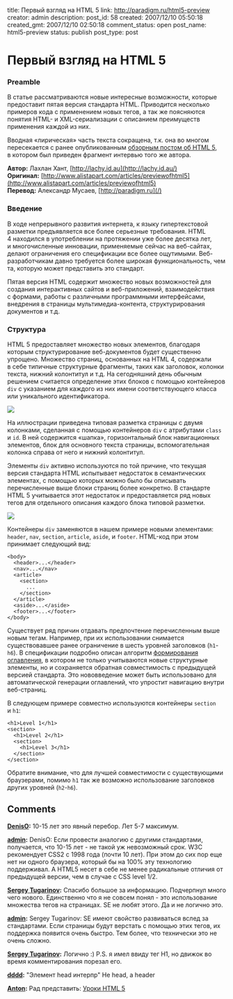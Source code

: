 title: Первый взгляд на HTML 5
link: http://paradigm.ru/html5-preview
creator: admin
description: 
post_id: 58
created: 2007/12/10 05:50:18
created_gmt: 2007/12/10 02:50:18
comment_status: open
post_name: html5-preview
status: publish
post_type: post

# Первый взгляд на HTML 5

### Preamble

В статье рассматриваются новые интересные возможности, которые предоставит пятая версия стандарта HTML. Приводится несколько примеров кода с применением новых тегов, а так же поясняются понятия HTML- и XML-сериализации с описанием преимуществ применения каждой из них.

Вводная «лирическая» часть текста сокращена, т.к. она во многом пересекается с ранее опубликованным [обзорным постом об HTML 5](http://www.paradigm.ru/2007/11/29/what-is-html5/), в котором был приведен фрагмент интервью того же автора.

**Автор:** Лахлан Хант, [http://lachy.id.au](http://lachy.id.au/)  
**Оригинал:** [http://www.alistapart.com/articles/previewofhtml5](http://www.alistapart.com/articles/previewofhtml5)  
**Перевод:** Александр Мусаев, [http://paradigm.ru](/)  


### Введение

В ходе непрерывного развития интернета, к языку гипертекстовой разметки предъявляется все более серьезные требования. HTML 4 находился в употреблении на протяжении уже более десятка лет, и многочисленные инновации, применяемые сейчас на веб-сайтах, делают ограничения его спецификации все более ощутимыми. Веб-разработчикам давно требуется более широкая функциональность, чем та, которую может представить это стандарт.

Пятая версия HTML содержит множество новых возможностей для создания интерактивных сайтов и веб-приложений, взаимодействия с формами, работы с различными программными интерфейсами, внедрения в страницы мультимедиа-контента, структурирования документов и т.д. 

### Структура

HTML 5 предоставляет множество новых элементов, благодаря которым структурирование веб-документов будет существенно упрощено. Множество страниц, основанных на HTML 4, содержали в себе типичные структурные фрагменты, таких как заголовок, колонки текста, нижний колонтитул и т.д. На сегодняшний день обычным решением считается определение этих блоков с помощью контейнеров `div` с указанием для каждого из них имени соответствующего класса или уникального идентификатора.

![](/;-\)/2007/12/01structure-div.gif)

На иллюстрации приведена типовая разметка страницы с двумя колонками, сделанная с помощью контейнеров `div` с атрибутами `class` и `id`. В ней содержится «шапка», горизонтальный блок навигационных элементов, блок для основного текста страницы, вспомогательная колонка справа от него и нижний колонтитул.

Элементы `div` активно используются по той причине, что текущая версия стандарта HTML испытывает недостаток в семантических элементах, с помощью которых можно было бы описывать перечисленные выше блоки страниц более конкретно. В стандарте HTML 5 учитывается этот недостаток и предоставляется ряд новых тегов для отдельного описания каждого блока типовой разметки.

![](/;-\)/2007/12/02structure-html5.gif)

Контейнеры `div` заменяются в нашем примере новыми элементами: `header`, `nav`, `section`, `article`, `aside`, и `footer`. HTML-код при этом принимает следующий вид:
    
    <body>
      <header>...</header>
      <nav>...</nav>
      <article>
        <section>
          ...
        </section>
      </article>
      <aside>...</aside>
      <footer>...</footer>
    </body>

Существует ряд причин отдавать предпочтение перечисленным выше новым тегам. Например, при их использовании снимается существовавшее ранее ограничение в шесть уровней заголовков (`h1`-`h6`). В спецификации подробно описан алгоритм [формирования оглавления](http://www.whatwg.org/specs/web-apps/current-work/multipage/section-sections.html#outlines), в котором не только учитываются новые структурные элементы, но и сохраняется обратная совместимость с предыдущей версией стандарта. Это нововведение может быть использовано для автоматической генерации оглавлений, что упростит навигацию внутри веб-страниц.

В следующем примере совместно используются контейнеры `section` и `h1`:
    
    <h1>Level 1</h1>
    <section>
      <h1>Level 2</h1>
      <section>
        <h1>Level 3</h1>
      </section>
    </section>

Обратите внимание, что для лучшей совместимости с существующими браузерами, помимо `h1` так же возможно использование заголовков других уровней (`h2`-`h6`).

## Comments

**[DenisO](#26 "2007/12/10 12:01:17"):** 10-15 лет это явный перебор. Лет 5-7 максимум.

**[admin](#27 "2007/12/10 15:34:12"):** DenisO: Если провести аналогию с другими стандартами, получается, что 10-15 лет - не такой уж невозможный срок. W3C рекомендует CSS2 с 1998 года (почти 10 лет). При этом до сих пор еще нет ни одного браузера, который бы на 100% эту технологию поддерживал. А HTML5 несет в себе не менее радикальные отличия от предыдущей версии, чем в случае с CSS level 1/2.

**[Sergey Tugarinov](#110 "2007/12/24 03:19:13"):** Спасибо большое за информацию. Подчерпнул много чего нового. Единственно что я не совсем понял - это использование множества тегов на страницах. SE не любят этого. Да и не логично это.

**[admin](#113 "2007/12/24 03:51:25"):** Sergey Tugarinov: SE имеют свойство развиваться вслед за стандартами. Если страницы будут верстать с помощью этих тегов, их поддержка появится очень быстро. Тем более, что технически это не очень сложно.

**[Sergey Tugarinov](#114 "2007/12/24 04:00:18"):** Логично :) P.S. я имел ввиду тег H1, но движок во время комментирования порезал его.

**[dddd](#35431 "2009/06/21 17:46:05"):** "Элемент head интерпр" Не head, а header

**[Anton](#45526 "2010/05/17 17:23:57"):** Рад представить: [Уроки HTML 5](http://htmlmaster.ru)

